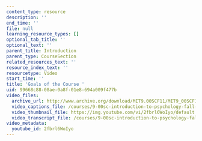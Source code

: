 ```yaml
---
content_type: resource
description: ''
end_time: ''
file: null
learning_resource_types: []
optional_tab_title: ''
optional_text: ''
parent_title: Introduction
parent_type: CourseSection
related_resources_text: ''
resource_index_text: ''
resourcetype: Video
start_time: ''
title: 'Goals of the Course '
uid: 99668c88-08ae-0a8f-01e8-694a009f477b
video_files:
  archive_url: http://www.archive.org/download/MIT9.00SCF11/MIT9_00SCF11_lec01_300k.mp4
  video_captions_file: /courses/9-00sc-introduction-to-psychology-fall-2011/3b923af25c455f50b53fa19bdfc4e572_2fbrl6WoIyo.vtt
  video_thumbnail_file: https://img.youtube.com/vi/2fbrl6WoIyo/default.jpg
  video_transcript_file: /courses/9-00sc-introduction-to-psychology-fall-2011/cce4e75c4b54c8cbb7fb01f8e122dbf1_2fbrl6WoIyo.pdf
video_metadata:
  youtube_id: 2fbrl6WoIyo
---
```

